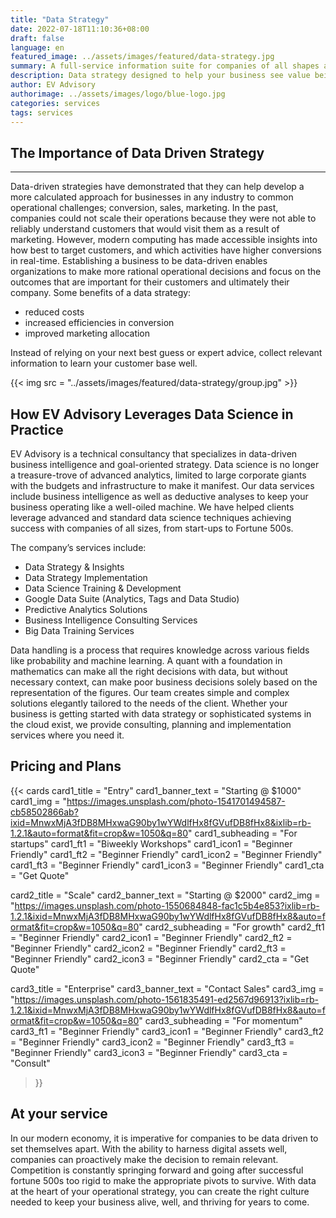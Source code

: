 ```yaml
---
title: "Data Strategy"
date: 2022-07-18T11:10:36+08:00
draft: false
language: en
featured_image: ../assets/images/featured/data-strategy.jpg
summary: A full-service information suite for companies of all shapes and sizes to enable data-driven insights and goal setting. 
description: Data strategy designed to help your business see value being left on the table
author: EV Advisory
authorimage: ../assets/images/logo/blue-logo.jpg
categories: services
tags: services
---
```


## The Importance of Data Driven Strategy

***

Data-driven strategies have demonstrated that they can help develop a more calculated 
approach for businesses in any industry  to common operational challenges; 
conversion, sales, marketing.  In the past, companies could not scale their 
operations because they were not able to reliably understand customers that 
would visit them as a result of marketing. However, modern computing has 
made accessible insights into how best to target customers, and which activities 
have higher conversions in real-time. Establishing a business to be data-driven enables 
organizations to make more rational operational decisions and focus on the 
outcomes that are important for their customers and ultimately their company. 
Some benefits of a data strategy: 

- reduced costs  
- increased efficiencies in conversion  
- improved marketing allocation  

Instead of relying on your next best guess or expert advice, collect relevant 
information to learn your customer base well.  

{{< img src = "../assets/images/featured/data-strategy/group.jpg" >}}

## How EV Advisory Leverages Data Science in Practice  
EV Advisory is a technical consultancy that specializes in data-driven business 
intelligence and goal-oriented strategy. Data science is no longer a treasure-trove 
of advanced analytics, limited to large corporate giants with the budgets and 
infrastructure to make it manifest. Our data services include business intelligence 
as well as deductive analyses to keep your business operating like a well-oiled machine. 
We have helped clients leverage advanced and standard data science techniques 
achieving success with companies of all sizes, from start-ups to Fortune 500s.  

The company’s services include:
- Data Strategy & Insights  
- Data Strategy Implementation  
- Data Science Training & Development  
- Google Data Suite (Analytics, Tags and Data Studio)  
- Predictive Analytics Solutions  
- Business Intelligence Consulting Services  
- Big Data Training Services  

Data handling is a process that requires knowledge across various 
fields like probability and machine learning. A quant with a foundation in mathematics 
can make all the right decisions with data, but without necessary context, can make 
poor business decisions solely based on the representation of the figures. 
Our team creates simple and complex solutions elegantly tailored to the needs of the client. 
Whether your business is getting started with data strategy or sophisticated systems in 
the cloud exist, we provide consulting, planning and implementation services where you need it.  


## Pricing and Plans

{{< cards 
card1_title = "Entry"
card1_banner_text = "Starting @ $1000"
card1_img = "https://images.unsplash.com/photo-1541701494587-cb58502866ab?ixid=MnwxMjA3fDB8MHxwaG90by1wYWdlfHx8fGVufDB8fHx8&ixlib=rb-1.2.1&auto=format&fit=crop&w=1050&q=80"
card1_subheading = "For startups"
card1_ft1 = "Biweekly Workshops"
card1_icon1 = "Beginner Friendly"
card1_ft2 = "Beginner Friendly"
card1_icon2 = "Beginner Friendly"
card1_ft3 = "Beginner Friendly"
card1_icon3 = "Beginner Friendly"
card1_cta = "Get Quote"

card2_title = "Scale"
card2_banner_text = "Starting @ $2000"
card2_img = "https://images.unsplash.com/photo-1550684848-fac1c5b4e853?ixlib=rb-1.2.1&ixid=MnwxMjA3fDB8MHxwaG90by1wYWdlfHx8fGVufDB8fHx8&auto=format&fit=crop&w=1050&q=80"
card2_subheading = "For growth"
card2_ft1 = "Beginner Friendly"
card2_icon1 = "Beginner Friendly"
card2_ft2 = "Beginner Friendly"
card2_icon2 = "Beginner Friendly"
card2_ft3 = "Beginner Friendly"
card2_icon3 = "Beginner Friendly"
card2_cta = "Get Quote"

card3_title = "Enterprise"
card3_banner_text = "Contact Sales"
card3_img = "https://images.unsplash.com/photo-1561835491-ed2567d96913?ixlib=rb-1.2.1&ixid=MnwxMjA3fDB8MHxwaG90by1wYWdlfHx8fGVufDB8fHx8&auto=format&fit=crop&w=1050&q=80"
card3_subheading = "For momentum"
card3_ft1 = "Beginner Friendly"
card3_icon1 = "Beginner Friendly"
card3_ft2 = "Beginner Friendly"
card3_icon2 = "Beginner Friendly"
card3_ft3 = "Beginner Friendly"
card3_icon3 = "Beginner Friendly"
card3_cta = "Consult"

>}}  

## At your service  

In our modern economy, it is imperative for companies to be data driven to set themselves apart. 
With the ability to harness digital assets well, companies can proactively make the decision to 
remain relevant. Competition is constantly springing forward and going after successful fortune 
500s too rigid to make the appropriate pivots to survive. With data at the heart of your operational 
strategy, you can create the right culture needed to keep your business alive, well, and thriving 
for years to come.  
